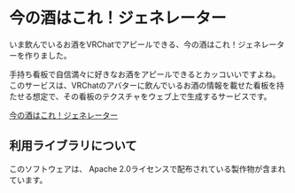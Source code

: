 # 今の酒はこれ！ジェネレーター

いま飲んでいるお酒をVRChatでアピールできる、今の酒はこれ！ジェネレーターを作りました。

手持ち看板で自信満々に好きなお酒をアピールできるとカッコいいですよね。  
このサービスは、VRChatのアバターに飲んでいるお酒の情報を載せた看板を持たせる想定で、その看板のテクスチャをウェブ上で生成するサービスです。

[今の酒はこれ！ジェネレーター](https://todays-sake-maker.web.app/)

## 利用ライブラリについて
このソフトウェアは、 Apache 2.0ライセンスで配布されている製作物が含まれています。
